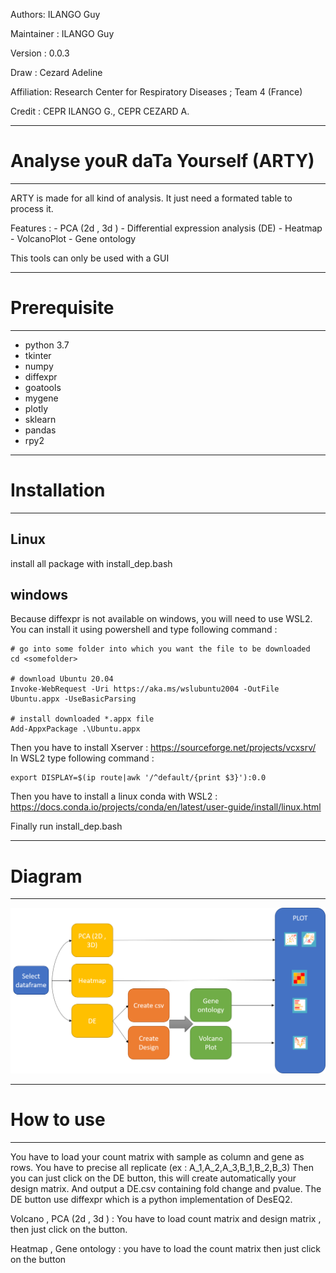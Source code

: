 Authors: ILANGO Guy 

Maintainer : ILANGO Guy

Version : 0.0.3  

Draw : Cezard Adeline

Affiliation: Research Center for Respiratory Diseases ; Team 4  (France)

Credit : CEPR ILANGO G., CEPR CEZARD A.



-----------------------------------------------
# Analyse youR daTa Yourself (ARTY)
-----------------------------------------------

ARTY is made for all kind of analysis. It just need a formated table to process it. 

Features : - PCA (2d , 3d ) 
           - Differential expression analysis (DE)
           - Heatmap
           - VolcanoPlot
           - Gene ontology
           
This tools can only be used with a GUI

------------------------------------------------
# Prerequisite
------------------------------------------------
- python 3.7
- tkinter
- numpy
- diffexpr
- goatools
- mygene
- plotly
- sklearn
- pandas
- rpy2

-------------------------------------------------
# Installation
-------------------------------------------------
## Linux 
install all package with install_dep.bash

## windows 
Because diffexpr is not available on windows, you will need to use WSL2.
You can install it using powershell and type following command : 
```
# go into some folder into which you want the file to be downloaded
cd <somefolder>

# download Ubuntu 20.04
Invoke-WebRequest -Uri https://aka.ms/wslubuntu2004 -OutFile Ubuntu.appx -UseBasicParsing

# install downloaded *.appx file
Add-AppxPackage .\Ubuntu.appx
```
Then you have to install Xserver : https://sourceforge.net/projects/vcxsrv/
In WSL2 type following command : 
```
export DISPLAY=$(ip route|awk '/^default/{print $3}'):0.0
```

Then you have to install a linux conda with WSL2 : https://docs.conda.io/projects/conda/en/latest/user-guide/install/linux.html

Finally run install_dep.bash           

-------------------------------------------------
# Diagram
-------------------------------------------------
![](./diagram.png)

-------------------------------------------------
# How to use
-------------------------------------------------

You have to load your count matrix with sample as column and gene as rows. You have to precise all replicate (ex  : A_1,A_2,A_3,B_1,B_2,B_3)
Then you can just click on the DE button, this will create automatically your design matrix. And output a DE.csv containing fold change and pvalue. 
The DE button use diffexpr which is a python implementation of DesEQ2. 

Volcano , PCA (2d , 3d ) : You have to load count matrix and design matrix , then just click on the button.

Heatmap , Gene ontology : you have to load the count matrix then just click on the button

